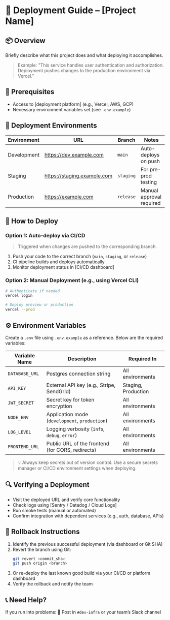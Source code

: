 <!--  
📝 Usage:  
- Replace any {{placeholders}} with your own content
- Update links and remove unnecessary sections
- Customize as needed 

Happy documenting! 🚀  
-->
# 🚀 Deployment Guide – [Project Name]

## 📦 Overview
Briefly describe what this project does and what deploying it accomplishes.  
> Example: "This service handles user authentication and authorization. Deployment pushes changes to the production environment via Vercel."


## 🧱 Prerequisites

- Access to [deployment platform] (e.g., Vercel, AWS, GCP)
- Necessary environment variables set (see `.env.example`)


## 🔁 Deployment Environments

| Environment | URL                        | Branch     | Notes                   |
|-------------|-----------------------------|------------|-------------------------|
| Development | https://dev.example.com     | `main`     | Auto-deploys on push    |
| Staging     | https://staging.example.com | `staging`  | For pre-prod testing    |
| Production  | https://example.com         | `release`  | Manual approval required |


## 🚀 How to Deploy

### Option 1: Auto-deploy via CI/CD

> Triggered when changes are pushed to the corresponding branch.

1. Push your code to the correct branch (`main`, `staging`, or `release`)
2. CI pipeline builds and deploys automatically
3. Monitor deployment status in [CI/CD dashboard]

### Option 2: Manual Deployment (e.g., using Vercel CLI)

```bash
# Authenticate if needed
vercel login

# Deploy preview or production
vercel --prod
```

## ⚙️ Environment Variables

Create a `.env` file using `.env.example` as a reference. Below are the required variables:

| Variable Name     | Description                                      | Required In        |
|-------------------|--------------------------------------------------|--------------------|
| `DATABASE_URL`    | Postgres connection string                       | All environments   |
| `API_KEY`         | External API key (e.g., Stripe, SendGrid)        | Staging, Production |
| `JWT_SECRET`      | Secret key for token encryption                  | All environments   |
| `NODE_ENV`        | Application mode (`development`, `production`)   | All environments   |
| `LOG_LEVEL`       | Logging verbosity (`info`, `debug`, `error`)     | All environments   |
| `FRONTEND_URL`    | Public URL of the frontend (for CORS, redirects) | All environments   |

> 💡 Always keep secrets out of version control. Use a secure secrets manager or CI/CD environment settings when deploying.


## 🔍 Verifying a Deployment

- Visit the deployed URL and verify core functionality
- Check logs using [Sentry / Datadog / Cloud Logs]
- Run smoke tests (manual or automated)
- Confirm integration with dependent services (e.g., auth, database, APIs)


## 🧯 Rollback Instructions

1. Identify the previous successful deployment (via dashboard or Git SHA)
2. Revert the branch using Git:
   ```bash
   git revert <commit_sha>
   git push origin <branch>
   ```
3. Or re-deploy the last known good build via your CI/CD or platform dashboard
4. Verify the rollback and notify the team


## 📞 Need Help?

If you run into problems: 💬 Post in `#dev-infra` or your team’s Slack channel
